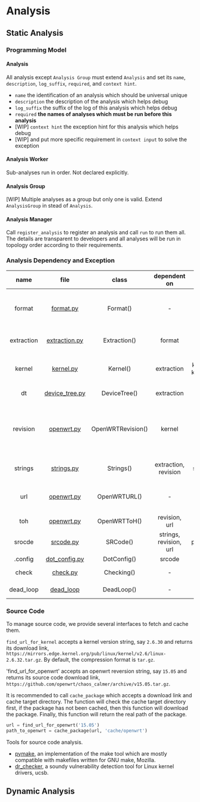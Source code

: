 # Analysis

## Static Analysis

### Programming Model

#### Analysis

All analysis except `Analysis Group` must extend `Analysis` and set its `name`, `description`, 
`log_suffix`, `required`, and `context hint`. 
+ `name` the identification of an analysis which should be universal unique
+ `description` the description of the analysis which helps debug
+ `log_suffix` the suffix of the log of this analysis which helps debug
+ `required` **the names of analyses which must be run before this analysis**
+ [WIP] `context hint` the exception hint for this analysis which helps debug
+ [WIP] and put more specific requirement in `context input` to solve the exception

#### Analysis Worker

Sub-analyses run in order. Not declared explicitly.

#### Analysis Group

[WIP] Multiple analyses as a group but only one is valid. Extend `AnalysisGroup` in stead of `Analysis`.

#### Analysis Manager

Call `register_analysis` to register an analysis and call `run` to run them all. 
The details are transparent to developers and all analyses will be run in topology order according to their requirements.

### Analysis Dependency and Exception

|name|file|class|dependent on|settings|exception|
|:---:|:---:|:---:|:---:|:---:|:---:|
|format|[format.py](./format.py)|Format()|-|format, path_to_image|binwalk does not recognize this new format|
|extraction|[extraction.py](./extraction.py)|Extraction()|format|path_to_kernel, path_to_dbt|the image type is unsupported|
|kernel|[kernel.py](./kernel.py)|Kernel()|extraction|kernel_version, kernel_created_time, kernel_load_address, kernel_entry_point|-|
|dt|[device_tree.py](./device_tree)|DeviceTree()|extraction|dtc|device tree is not found|
|revision|[openwrt.py](./openwrt.py)|OpenWRTRevision()|kernel|revision|no kernel version available or no handler for this kernel version|
|strings|[strings.py](./strings.py)|Strings()|extraction, revision|toh, target, subtarget, cpu, uart, ic |-|
|url|[openwrt.py](./openwrt.py)|OpenWRTURL()|-|homepage, target, subtarget, revision|update download url for this firmware|
|toh|[openwrt.py](./openwrt.py)|OpenWRTToH()|revision, url|toh, cpu, ram, flash|-|
|srocde|[srcode.py](./srcopy.py)|SRCode()|strings, revision, url|path_to_source_code|-|
|.config|[dot_config.py](./dot_config.py)|DotConfig()|srcode|cpu|-|
|check|[check.py](./check.py)|Checking()|-|-|bad bad bad trace|
|dead_loop|[dead_loop](./dead_loop)|DeadLoop()|-|-|bad bad bad trace|

### Source Code

To manage source code, we provide several interfaces to fetch and cache them.

`find_url_for_kernel` accepts a kernel version string, say `2.6.30` and returns
its download link, `https://mirrors.edge.kernel.org/pub/linux/kernel/v2.6/linux-2.6.32.tar.gz`.
By default, the compression format is `tar.gz`.

'find_url_for_openwrt' accepts an openwrt reversion string, say `15.05` and returns
its source code download link, `https://github.com/openwrt/chaos_calmer/archive/v15.05.tar.gz`.


It is recommended to call `cache_package` which accepts a download link and cache
target directory. The function will check the cache target directory first, if the
package has not been cached, then this function will download the package. Finally, this
function will return the real path of the package.

```python
url = find_url_for_openwrt('15.05')
path_to_openwrt = cache_package(url, 'cache/openwrt')
```

Tools for source code analysis.
+ [pymake](https://github.com/mozilla/pymake), an implementation of the make tool
which are mostly compatible with makefiles written for GNU make, Mozilla.
+ [dr_checker](https://github.com/ucsb-seclab/dr_checker), a soundy vulnerability 
detection tool for Linux kernel drivers, ucsb.

## Dynamic Analysis
